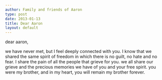 ```yaml
---
author: Family and friends of Aaron
type: post
date: 2013-01-13
title: Dear Aaron
layout: default
---
```

dear aaron,

we have never met, but I feel deeply connected with you. I know that we shared the same spirit of freedom in which there is no guilt, no hate and no fear. I share the pain of all the people that grieve for you. we all share our grieve and the precious memories we have of you and your free spirit. you were my brother, and in my heart, you will remain my brother forever.
